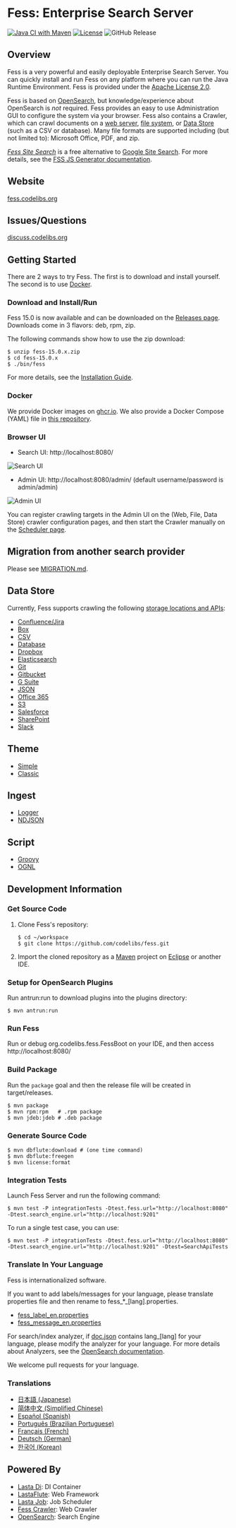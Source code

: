 # Fess: Enterprise Search Server
[![Java CI with Maven](https://github.com/codelibs/fess/actions/workflows/maven.yml/badge.svg)](https://github.com/codelibs/fess/actions/workflows/maven.yml)
[![License](https://img.shields.io/badge/License-Apache%202.0-blue.svg)](https://github.com/gitbucket/gitbucket/blob/master/LICENSE)
![GitHub Release](https://img.shields.io/github/v/release/codelibs/fess)


## Overview

Fess is a very powerful and easily deployable Enterprise Search Server. You can quickly install and run Fess on any platform where you can run the Java Runtime Environment. Fess is provided under the [Apache License 2.0](LICENSE).

Fess is based on [OpenSearch](https://github.com/opensearch-project/OpenSearch), but knowledge/experience about OpenSearch is _not_ required. Fess provides an easy to use Administration GUI to configure the system via your browser.
Fess also contains a Crawler, which can crawl documents on a [web server](https://fess.codelibs.org/15.0/admin/webconfig-guide.html), [file system](https://fess.codelibs.org/15.0/admin/fileconfig-guide.html), or [Data Store](https://fess.codelibs.org/15.0/admin/dataconfig-guide.html) (such as a CSV or database). Many file formats are supported including (but not limited to): Microsoft Office, PDF, and zip.

*[Fess Site Search](https://github.com/codelibs/fess-site-search)* is a free alternative to [Google Site Search](https://enterprise.google.com/search/products/gss.html). For more details, see the [FSS JS Generator documentation](https://fss-generator.codelibs.org/docs/manual).

## Website

[fess.codelibs.org](https://fess.codelibs.org/)

## Issues/Questions

[discuss.codelibs.org](https://discuss.codelibs.org/c/FessEN/)

## Getting Started

There are 2 ways to try Fess. The first is to download and install yourself. The second is to use [Docker](https://www.docker.com/products/docker-engine).

### Download and Install/Run

Fess 15.0 is now available and can be downloaded on the [Releases page](https://github.com/codelibs/fess/releases "download"). Downloads come in 3 flavors: deb, rpm, zip.

The following commands show how to use the zip download:

    $ unzip fess-15.0.x.zip
    $ cd fess-15.0.x
    $ ./bin/fess

For more details, see the [Installation Guide](https://fess.codelibs.org/15.0/install/index.html).

### Docker

We provide Docker images on [ghcr.io](https://github.com/orgs/codelibs/packages). We also provide a Docker Compose (YAML) file in [this repository](https://github.com/codelibs/docker-fess/tree/master/compose). 

### Browser UI

- Search UI: http://localhost:8080/

![Search UI](https://fess.codelibs.org/_images/fess_search_result1.png)

- Admin UI: http://localhost:8080/admin/ (default username/password is admin/admin)

![Admin UI](https://fess.codelibs.org/_images/fess_admin_dashboard.png)

You can register crawling targets in the Admin UI on the (Web, File, Data Store) crawler configuration pages, and then start the Crawler manually on the [Scheduler page](https://fess.codelibs.org/15.0/admin/scheduler-guide.html).

## Migration from another search provider

Please see [MIGRATION.md](MIGRATION.md).

## Data Store

Currently, Fess supports crawling the following [storage locations and APIs](https://fess.codelibs.org/15.0/admin/dataconfig-guide.html):

 - [Confluence/Jira](https://github.com/codelibs/fess-ds-atlassian)
 - [Box](https://github.com/codelibs/fess-ds-box)
 - [CSV](https://github.com/codelibs/fess-ds-csv)
 - [Database](https://github.com/codelibs/fess-ds-db)
 - [Dropbox](https://github.com/codelibs/fess-ds-dropbox)
 - [Elasticsearch](https://github.com/codelibs/fess-ds-elasticsearch)
 - [Git](https://github.com/codelibs/fess-ds-git)
 - [Gitbucket](https://github.com/codelibs/fess-ds-gitbucket)
 - [G Suite](https://github.com/codelibs/fess-ds-gsuite)
 - [JSON](https://github.com/codelibs/fess-ds-json)
 - [Office 365](https://github.com/codelibs/fess-ds-office365)
 - [S3](https://github.com/codelibs/fess-ds-s3)
 - [Salesforce](https://github.com/codelibs/fess-ds-salesforce)
 - [SharePoint](https://github.com/codelibs/fess-ds-sharepoint)
 - [Slack](https://github.com/codelibs/fess-ds-slack)

## Theme

 - [Simple](https://github.com/codelibs/fess-theme-simple)
 - [Classic](https://github.com/codelibs/fess-theme-classic)

## Ingest

 - [Logger](https://github.com/codelibs/fess-ingest-logger)
 - [NDJSON](https://github.com/codelibs/fess-ingest-ndjson)

## Script

 - [Groovy](https://github.com/codelibs/fess-script-groovy)
 - [OGNL](https://github.com/codelibs/fess-script-ognl)

## Development Information

### Get Source Code

1. Clone Fess's repository:
    ```
    $ cd ~/workspace
    $ git clone https://github.com/codelibs/fess.git
    ```
    
2. Import the cloned repository as a [Maven](https://maven.apache.org/) project on [Eclipse](https://www.eclipse.org/eclipseide/) or another IDE.

### Setup for OpenSearch Plugins

Run antrun:run to download plugins into the plugins directory:

    $ mvn antrun:run

### Run Fess

Run or debug org.codelibs.fess.FessBoot on your IDE, and then access http://localhost:8080/

### Build Package

Run the `package` goal and then the release file will be created in target/releases.

    $ mvn package
    $ mvn rpm:rpm   # .rpm package
    $ mvn jdeb:jdeb # .deb package

### Generate Source Code

    $ mvn dbflute:download # (one time command)
    $ mvn dbflute:freegen
    $ mvn license:format

### Integration Tests

Launch Fess Server and run the following command:

    $ mvn test -P integrationTests -Dtest.fess.url="http://localhost:8080" -Dtest.search_engine.url="http://localhost:9201"

To run a single test case, you can use:

    $ mvn test -P integrationTests -Dtest.fess.url="http://localhost:8080" -Dtest.search_engine.url="http://localhost:9201" -Dtest=SearchApiTests

### Translate In Your Language

Fess is internationalized software.

If you want to add labels/messages for your language, please translate properties file and then rename to fess\_\*\_[lang].properties.

* [fess_label_en.properties](https://github.com/codelibs/fess/blob/master/src/main/resources/fess_label_en.properties)
* [fess_message_en.properties](https://github.com/codelibs/fess/blob/master/src/main/resources/fess_message_en.properties)

For search/index analyzer, if [doc.json](https://github.com/codelibs/fess/blob/master/src/main/resources/fess_indices/fess/doc.json) contains lang\_[lang] for your language, please modify the analyzer for your language. For more details about Analyzers, see the [OpenSearch documentation](https://opensearch.org/docs/latest/analyzers/search-analyzers/).

We welcome pull requests for your language.

### Translations

- [日本語 (Japanese)](docs/ja/README.md)
- [简体中文 (Simplified Chinese)](docs/zh-CN/README.md)
- [Español (Spanish)](docs/es/README.md)
- [Português (Brazilian Portuguese)](docs/pt-BR/README.md)
- [Français (French)](docs/fr/README.md)
- [Deutsch (German)](docs/de/README.md)
- [한국어 (Korean)](docs/ko/README.md)

## Powered By

* [Lasta Di](https://github.com/lastaflute/lasta-di "Lasta Di"): DI Container
* [LastaFlute](https://github.com/lastaflute/lastaflute "LastaFlute"): Web Framework
* [Lasta Job](https://github.com/lastaflute/lasta-job "Lasta Job"): Job Scheduler
* [Fess Crawler](https://github.com/codelibs/fess-crawler "Fess Crawler"): Web Crawler
* [OpenSearch](https://opensearch.org/ "OpenSearch"): Search Engine
